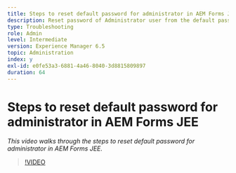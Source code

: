 ```yaml
---
title: Steps to reset default password for administrator in AEM Forms JEE
description: Reset password of Administrator user from the default password
type: Troubleshooting
role: Admin
level: Intermediate
version: Experience Manager 6.5
topic: Administration
index: y
exl-id: e0fe53a3-6881-4a46-8040-3d8815809897
duration: 64
---
```

# Steps to reset default password for administrator in AEM Forms JEE

*This video walks through the steps to reset default password for administrator in AEM Forms JEE.*

>[!VIDEO](https://video.tv.adobe.com/v/335541?quality=12&learn=on)
